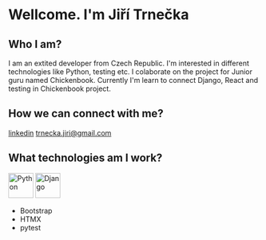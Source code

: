 # Wellcome. I'm Jiří Trnečka
## Who I am?
I am an extited developer from Czech Republic. I'm interested in different technologies like Python, testing etc.
I colaborate on the project for Junior guru named Chickenbook.
Currently I'm learn to connect Django, React and testing in Chickenbook project.
## How we can connect with me?
[linkedin](www.linkedin.com/in/jiritrnecka)
trnecka.jiri@gmail.com
## What technologies am I work?
[<img src="https://s3.dualstack.us-east-2.amazonaws.com/pythondotorg-assets/media/community/logos/python-logo-only.png" height="50" alt="Python">](https://www.python.org/) 
[<img src="https://static.djangoproject.com/img/logos/django-logo-positive.png" height="50" alt="Django">](https://www.djangoproject.com/)
* Bootstrap
* HTMX
* pytest
